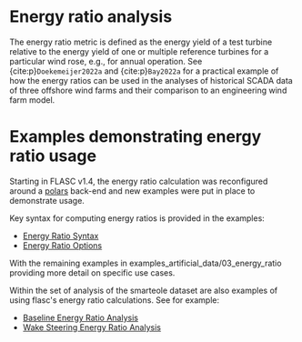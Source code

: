 # Energy ratio analysis

The energy ratio metric is defined as the energy yield of a test turbine
relative to the energy yield of one or multiple reference turbines for
a particular wind rose, e.g., for annual operation. See
{cite:p}`Doekemeijer2022a` and {cite:p}`Bay2022a` for a practical
example of how the energy ratios can be used in the analyses of
historical SCADA data of three offshore wind farms and their comparison
to an engineering wind farm model.

# Examples demonstrating energy ratio usage

Starting in FLASC v1.4, the energy ratio calculation was reconfigured around a [polars](https://www.pola.rs/) back-end and new examples were put in place to demonstrate usage.

Key syntax for computing energy ratios is provided in the examples:

 - [Energy Ratio Syntax](examples/03_energy_ratio/00_demo_energy_ratio_syntax)
 - [Energy Ratio Options](examples/03_energy_ratio/01_demo_energy_ratio_options)

 With the remaining examples in examples_artificial_data/03_energy_ratio providing more detail on specific use cases.

 Within the set of analysis of the smarteole dataset are also examples of using flasc's energy ratio calculations.  See for example:

 - [Baseline Energy Ratio Analysis](https://github.com/NREL/flasc/blob/main/examples_smarteole/05_baseline_energy_ratio_analysis.ipynb)
 - [Wake Steering Energy Ratio Analysis](https://github.com/NREL/flasc/blob/main/examples_smarteole/06_wake_steering_energy_ratio_analysis.ipynb)

